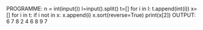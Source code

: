 PROGRAMME:
n = int(input())
l=input().split()
t=[]
for i in l:
    t.append(int(i))
x=[]
for i in t:
    if i not in x:
        x.append(i)
x.sort(reverse=True)
print(x[2])
OUTPUT:
6
7 8 2 4 6 8 9
7


